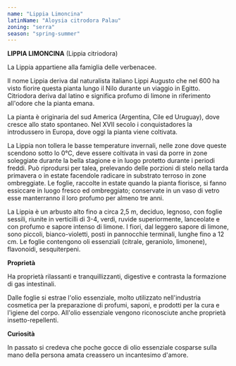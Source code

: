 ```yaml
---
name: "Lippia Limoncina"
latinName: "Aloysia citrodora Palau"
zoning: "serra"
season: "spring-summer"
---
```


**LIPPIA LIMONCINA** (Lippia citriodora)

La Lippia appartiene alla famiglia delle verbenacee.

Il nome Lippia deriva dal naturalista italiano Lippi Augusto che nel 600
ha visto fiorire questa pianta lungo il Nilo durante un viaggio in
Egitto. Citriodora deriva dal latino e significa profumo di limone in
riferimento all'odore che la pianta emana.

La pianta è originaria del sud America (Argentina, Cile ed Uruguay),
dove cresce allo stato spontaneo. Nel XVII secolo i conquistadores la
introdussero in Europa, dove oggi la pianta viene coltivata.

La Lippia non tollera le basse temperature invernali, nelle zone dove
queste scendono sotto lo 0°C, deve essere coltivata in vasi da porre in
zone soleggiate durante la bella stagione e in luogo protetto durante i
periodi freddi. Può riprodursi per talea, prelevando delle porzioni di
stelo nella tarda primavera o in estate facendole radicare in substrato
terroso in zone ombreggiate. Le foglie, raccolte in estate
quando la pianta fiorisce, si fanno essiccare in luogo fresco ed
ombreggiato; conservate in un vaso di vetro esse manterranno il loro
profumo per almeno tre anni.

La Lippia è un arbusto alto fino a circa 2,5 m, deciduo, legnoso, con
foglie sessili, riunite in verticilli di 3-4, verdi, ruvide
superiormente, lanceolate e con profumo e sapore intenso di limone. I
fiori, dal leggero sapore di limone, sono piccoli, bianco-violetti,
posti in pannocchie terminali, lunghe fino a 12 cm. Le foglie
contengono oli essenziali (citrale, geraniolo, limonene), flavonoidi,
sesquiterpeni.

**Proprietà**

Ha proprietà rilassanti e tranquillizzanti, digestive e contrasta la
formazione di gas intestinali.

Dalle foglie si estrae l'olio essenziale, molto utilizzato
nell'industria cosmetica per la preparazione di profumi, saponi, e
prodotti per la cura e l'igiene del corpo. All'olio essenziale vengono
riconosciute anche proprietà insetto-repellenti.

**Curiosità**

In passato si credeva che poche gocce di olio essenziale cosparse sulla
mano della persona amata creassero un incantesimo d'amore.
